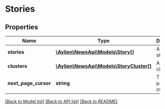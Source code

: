 # Stories

## Properties
Name | Type | Description | Notes
------------ | ------------- | ------------- | -------------
**stories** | [**\Aylien\NewsApi\Models\Story[]**](Story.md) | An array of stories | [optional] 
**clusters** | [**\Aylien\NewsApi\Models\StoryCluster[]**](StoryCluster.md) | An array of clusters | [optional] 
**next_page_cursor** | **string** | The next page cursor | [optional] 

[[Back to Model list]](../README.md#documentation-for-models) [[Back to API list]](../README.md#documentation-for-api-endpoints) [[Back to README]](../README.md)


